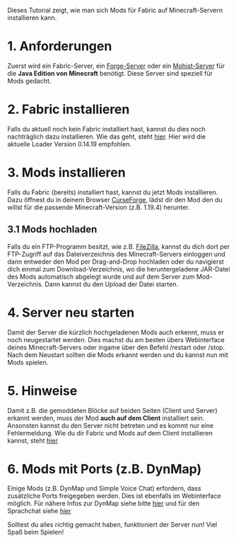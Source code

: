 Dieses Tutorial zeigt, wie man sich Mods für Fabric auf Minecraft-Servern installieren kann.

# 1. Anforderungen
Zuerst wird ein Fabric-Server, ein [Forge-Server](minecraft-server/mods-installieren-forge.md) oder ein [Mohist-Server](minecraft-server/mods-und-plugins.md) für die <b>Java Edition von Minecraft</b> benötigt. Diese Server sind speziell für Mods gedacht.

# 2. Fabric installieren
Falls du aktuell noch kein Fabric installiert hast, kannst du dies noch nachträglich dazu installieren. Wie das geht, steht [hier](minecraft-server/version-wechseln.md). Hier wird die aktuelle Loader Version 0.14.19 empfohlen.

# 3. Mods installieren
Falls du Fabric (bereits) installiert hast, kannst du jetzt Mods installieren. Dazu öffnest du in deinem Browser [CurseForge](https://curseforge.com/minecraft/mc-mods), lädst dir den Mod den du willst für die passende Minecraft-Version (z.B. 1.19.4) herunter.

## 3.1 Mods hochladen
Falls du ein FTP-Programm besitzt, wie z.B. [FileZilla](http://filezilla-project.org/), kannst du dich dort per FTP-Zugriff auf das Dateiverzeichnis des Minecraft-Servers einloggen und dann entweder den Mod per Drag-and-Drop hochladen oder du navigierst dich einmal zum Download-Verzeichnis, wo die heruntergeladene JAR-Datei des Mods automatisch abgelegt wurde und auf dem Server zum Mod-Verzeichnis. Dann kannst du den Upload der Datei starten.

# 4. Server neu starten
Damit der Server die kürzlich hochgeladenen Mods auch erkennt, muss er noch neugestartet werden. Dies machst du am besten übers Webinterface deines Minecraft-Servers oder ingame über den Befehl /restart oder /stop. Nach dem Neustart sollten die Mods erkannt werden und du kannst nun mit Mods spielen.

# 5. Hinweise
Damit z.B. die gemoddeten Blöcke auf beiden Seiten (Client und Server) erkannt werden, muss der Mod <b>auch auf dem Client</b> installiert sein. Ansonsten kannst du den Server nicht betreten und es kommt nur eine Fehlermeldung. Wie du dir Fabric und Mods auf dem Client installieren kannst, steht [hier](https://fabricmc.net/wiki/de:tutorial:adding_mods#:~:text=Um%20dem%20Fabric%2DClient%20eine,sie%20in%20diesem%20Ordner%20ab.)

# 6. Mods mit Ports (z.B. DynMap)
Einige Mods (z.B. DynMap und Simple Voice Chat) erfordern, dass zusätzliche Ports freigegeben werden. Dies ist ebenfalls im Webinterface möglich. Für nähere Infos zur DynMap siehe bitte [hier](minecraft-server/weltkarte.md) und für den Sprachchat siehe [hier](minecraft-server/sprachchat.md)

Solltest du alles richtig gemacht haben, funktioniert der Server nun! Viel Spaß beim Spielen!
